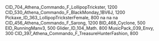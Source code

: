 CID_704_Athena_Commando_F_LollipopTrickster, 1200
CID_530_Athena_Commando_F_BlackMonday_1BV6J, 1200
Pickaxe_ID_363_LollipopTricksterFemale, 800
na
na
na
CID_456_Athena_Commando_F_Sarong, 1200
BID_468_Cyclone, 500
EID_RunningManv3, 500
Glider_ID_104_Math. 800
MusicPack_039_Envy, 300
CID_397_Athena_Commando_F_TreasureHunterFashion, 800

